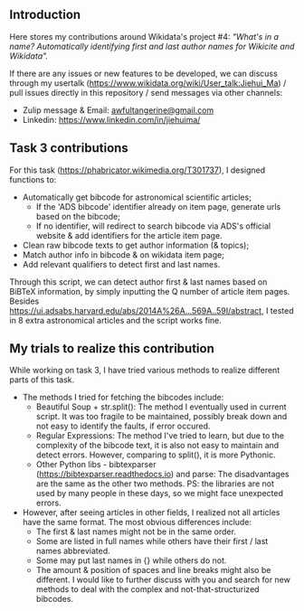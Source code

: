 ## Introduction
Here stores my contributions around Wikidata's project #4:
_"What's in a name? Automatically identifying first and last author names for Wikicite and Wikidata"._


If there are any issues or new features to be developed, we can discuss through my usertalk (https://www.wikidata.org/wiki/User_talk:Jiehui_Ma) /  pull issues directly in this repository / send messages via other channels:
- Zulip message & Email: awfultangerine@gmail.com
- Linkedin: https://www.linkedin.com/in/jiehuima/


## Task 3 contributions
For this task (https://phabricator.wikimedia.org/T301737), I designed functions to:
- Automatically get bibcode for astronomical scientific articles;
  - If the 'ADS bibcode' identifier already on item page, generate urls based on the bibcode;
  - If no identifier, will redirect to search bibcode via ADS's official website & add identifiers for the article item page.
- Clean raw bibcode texts to get author information (& topics);
- Match author info in bibcode & on wikidata item page;
- Add relevant qualifiers to detect first and last names.

Through this script, we can detect author first & last names based on BiBTeX information, by simply inputting the Q number of article item pages. Besides https://ui.adsabs.harvard.edu/abs/2014A%26A...569A..59I/abstract, I tested in 8 extra astronomical articles and the script works fine.


## My trials to realize this contribution
While working on task 3, I have tried various methods to realize different parts of this task.
- The methods I tried for fetching the bibcodes include: 
    - Beautiful Soup + str.split(): The method I eventually used in current script. It was too fragile to be maintained, possibly break down and not easy to identify the faults, if error occured.
    - Regular Expressions: The method I've tried to learn, but due to the complexity of the bibcode text, it is also not easy to maintain and detect errors. However, comparing to split(), it is more Pythonic.
    - Other Python libs - bibtexparser (https://bibtexparser.readthedocs.io) and parse: The disadvantages are the same as the other two methods. PS: the libraries are not used by many people in these days, so we might face unexpected errors.
- However, after seeing articles in other fields, I realized not all articles have the same format. The most obvious differences include:
    -  The first & last names might not be in the same order.
    -  Some are listed in full names while others have their first / last names abbreviated.
    -  Some may put last names in {} while others do not.
    -  The amount & position of spaces and line breaks might also be different.
I would like to further discuss with you and search for new methods to deal with the complex and not-that-structurized bibcodes.


